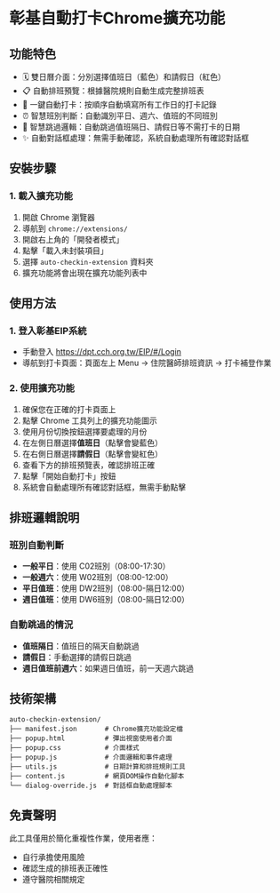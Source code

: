 # 彰基自動打卡Chrome擴充功能

## 功能特色
- 🗓️ 雙日曆介面：分別選擇值班日（藍色）和請假日（紅色）
- 📋 自動排班預覽：根據醫院規則自動生成完整排班表
- 🤖 一鍵自動打卡：按順序自動填寫所有工作日的打卡記錄
- ⏰ 智慧班別判斷：自動識別平日、週六、值班的不同班別
- 🚫 智慧跳過邏輯：自動跳過值班隔日、請假日等不需打卡的日期
- ✨ 自動對話框處理：無需手動確認，系統自動處理所有確認對話框

## 安裝步驟

### 1. 載入擴充功能
1. 開啟 Chrome 瀏覽器
2. 導航到 `chrome://extensions/`
3. 開啟右上角的「開發者模式」
4. 點擊「載入未封裝項目」
5. 選擇 `auto-checkin-extension` 資料夾
6. 擴充功能將會出現在擴充功能列表中

## 使用方法

### 1. 登入彰基EIP系統
- 手動登入 https://dpt.cch.org.tw/EIP/#/Login
- 導航到打卡頁面：頁面左上 Menu → 住院醫師排班資訊 → 打卡補登作業

### 2. 使用擴充功能
1. 確保您在正確的打卡頁面上
2. 點擊 Chrome 工具列上的擴充功能圖示
3. 使用月份切換按鈕選擇要處理的月份
4. 在左側日曆選擇**值班日**（點擊會變藍色）
5. 在右側日曆選擇**請假日**（點擊會變紅色）
6. 查看下方的排班預覽表，確認排班正確
7. 點擊「開始自動打卡」按鈕
8. 系統會自動處理所有確認對話框，無需手動點擊

## 排班邏輯說明

### 班別自動判斷
- **一般平日**：使用 C02班別（08:00-17:30）
- **一般週六**：使用 W02班別（08:00-12:00）  
- **平日值班**：使用 DW2班別（08:00-隔日12:00）
- **週日值班**：使用 DW6班別（08:00-隔日12:00）

### 自動跳過的情況
- **值班隔日**：值班日的隔天自動跳過
- **請假日**：手動選擇的請假日跳過
- **週日值班前週六**：如果週日值班，前一天週六跳過

## 技術架構
```
auto-checkin-extension/
├── manifest.json       # Chrome擴充功能設定檔
├── popup.html          # 彈出視窗使用者介面
├── popup.css           # 介面樣式
├── popup.js            # 介面邏輯和事件處理
├── utils.js            # 日期計算和排班規則工具
├── content.js          # 網頁DOM操作自動化腳本
└── dialog-override.js  # 對話框自動處理腳本
```

## 免責聲明
此工具僅用於簡化重複性作業，使用者應：
- 自行承擔使用風險
- 確認生成的排班表正確性
- 遵守醫院相關規定